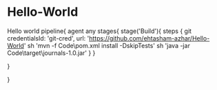 # Hello-World
Hello world
pipeline{
    agent any
stages{
    stage('Build'){
        steps {
        git credentialsId: 'git-cred', url: 'https://github.com/ehtasham-azhar/Hello-World'
        sh 'mvn -f Code\\pom.xml install -DskipTests'
        sh 'java -jar Code\\target\\journals-1.0.jar'
        }
}

}

}